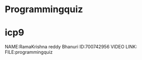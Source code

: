 # Programmingquiz
# icp9
NAME:RamaKrishna reddy Bhanuri 
ID:700742956
VIDEO LINK:
FILE:programmingquiz

